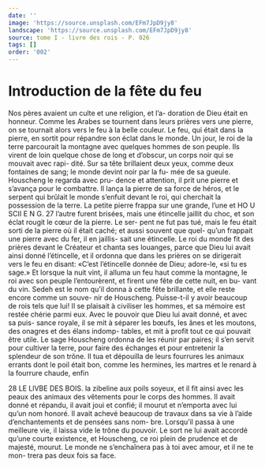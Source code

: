 ```yaml
---
date: ''
image: 'https://source.unsplash.com/EFm7JpD9jy8'
landscape: 'https://source.unsplash.com/EFm7JpD9jy8'
source: tome I - livre des rois - P. 026
tags: []
order: '002'
---
```


# Introduction de la fête du feu

Nos pères avaient un culte et une religion, et l’a- doration de Dieu était en honneur. Comme les Arabes se tournent dans leurs prières vers une pierre, on se tournait alors vers le feu à la belle couleur. Le feu, qui était dans la pierre, en sortit pour répandre
son éclat dans le monde. Un jour, le roi de la terre parcourait la montagne avec quelques hommes de son peuple. Ils virent de loin quelque chose de long et d’obscur, un corps noir qui se mouvait avec rapi- dité. Sur sa tête brillaient deux yeux, comme deux fontaines de sang; le monde devint noir par la fu- mée de sa gueule. Houscheng le regarda avec pru-
dence et attention, il prit une pierre et s’avança
pour le combattre. Il lança la pierre de sa force de héros, et le serpent qui brûlait le monde s’enfuit
devant le roi, qui cherchait la possession de la terre. La petite pierre frappa sur une grande, l’une et
HO U SCII E N G. 27 l’autre furent brisées, mais une étincelle jaillit du
choc, et son éclat rougit le cœur de la pierre. Le ser- pent ne fut pas tué, mais le feu était sorti de la pierre où il était caché; et aussi souvent que quel- qu’un frappait une pierre avec du fer, il en jaillis- sait une étincelle. Le roi du monde fit des prières devant le Créateur et chanta ses louanges, parce que Dieu lui avait ainsi donné l’étincelle, et il ordonna
que dans les prières on se dirigerait vers le feu en disant: «C’est l’étincelle donnée de Dieu; adore-le,
«si tu es sage.» Et lorsque la nuit vint, il alluma un feu haut comme la montagne, le roi avec son peuple l’entourèrent, et firent une fête de cette nuit, en bu-
vant du vin. Sedeh est le nom qu’il donna à cette
fête brillante, et elle reste encore comme un souve- nir de Houscheng. Puisse-t-il y avoir beaucoup de rois tels que lui! Il se plaisait à civiliser les hommes, et sa mémoire est restée chérie parmi eux. Avec le pouvoir que Dieu lui avait donné, et avec sa puis- sance royale, il se mit à séparer les bœufs, les ânes
et les moutons, des onagres et des élans indomp- tables, et mit à profit tout ce qui pouvait être utile. Le sage Houscheng ordonna de les réunir par paires;
il s’en servit pour cultiver la terre, pour faire des
échanges et pour entretenir la splendeur de son trône. Il tua et dépouilla de leurs fourrures les animaux errants dont le poil était bon, comme les hermines, les martres et le renard à la fourrure chaude, enfin

28 LE LlVBE DES BOIS.
la zibeline aux poils soyeux, et il fit ainsi avec les peaux des animaux des vêtements pour le corps des hommes. Il avait donné et répandu, il avait joui et confié; il mourut et n’emporta avec lui qu’un nom
honoré. Il avait achevé beaucoup de travaux dans sa
vie à l’aide d’enchantements et de pensées sans nom-
bre. Lorsqu’il passa à une meilleure vie, il laissa
vide le trône du pouvoir. Le sort ne lui avait accordé qu’une courte existence, et Houscheng, ce roi plein
de prudence et de majesté, mourut. Le monde ne s’enchaînera pas à toi avec amour, et il ne te mon-
trera pas deux fois sa face.
